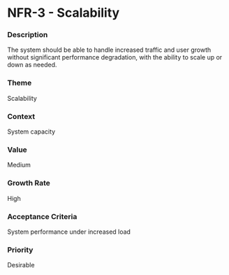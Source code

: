 

#  NFR-3 - Scalability



### Description

<p>The system should be able to handle increased traffic and user growth without significant performance degradation, with the ability to scale up or down as needed.</p>




### Theme

Scalability





### Context

<p>System capacity</p>





### Value

Medium





### Growth Rate

High





### Acceptance Criteria

<p>System performance under increased load</p>





### Priority

Desirable




















